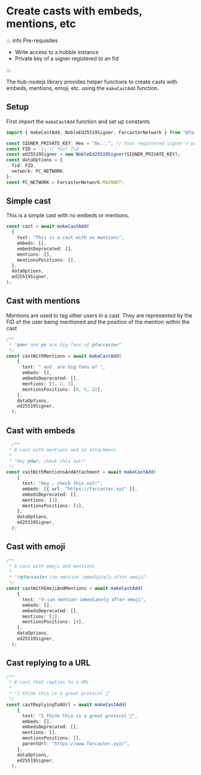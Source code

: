 # Create casts with embeds, mentions, etc

::: info Pre-requisites

- Write access to a hubble instance
- Private key of a signer registered to an fid

:::

The hub-nodejs library provides helper functions to create casts with embeds, mentions, emoji, etc. using
the `makeCastAdd` function.

## Setup

First import the `makeCastAdd` function and set up constants

```ts
import { makeCastAdd, NobleEd25519Signer, FarcasterNetwork } from "@farcaster/hub-nodejs";

const SIGNER_PRIVATE_KEY: Hex = "0x..."; // Your registered signer's private key 
const FID = -1; // Your fid
const ed25519Signer = new NobleEd25519Signer(SIGNER_PRIVATE_KEY);
const dataOptions = {
  fid: FID,
  network: FC_NETWORK,
};
const FC_NETWORK = FarcasterNetwork.MAINNET;
```

## Simple cast

This is a simple cast with no embeds or mentions.

```typescript
const cast = await makeCastAdd(
  {
    text: "This is a cast with no mentions",
    embeds: [],
    embedsDeprecated: [],
    mentions: [],
    mentionsPositions: [],
  },
  dataOptions,
  ed25519Signer,
);
```

## Cast with mentions

Mentions are used to tag other users in a cast. They are represented by the FID of the user being mentioned and the
position of the mention within the cast

```typescript
/**
 * "@dwr and @v are big fans of @farcaster"
 */
const castWithMentions = await makeCastAdd(
    {
      text: " and  are big fans of ",
      embeds: [],
      embedsDeprecated: [],
      mentions: [3, 2, 1],
      mentionsPositions: [0, 5, 22],
    },
    dataOptions,
    ed25519Signer,
  );
```

## Cast with embeds

```typescript
  /**
 * A cast with mentions and an attachment
 *
 * "Hey @dwr, check this out!"
 */
const castWithMentionsAndAttachment = await makeCastAdd(
    {
      text: "Hey , check this out!",
      embeds: [{ url: "https://farcaster.xyz" }],
      embedsDeprecated: [],
      mentions: [3],
      mentionsPositions: [4],
    },
    dataOptions,
    ed25519Signer,
  );
```

## Cast with emoji

```typescript
/**
 * A cast with emoji and mentions
 *
 * "🤓@farcaster can mention immediately after emoji"
 */
const castWithEmojiAndMentions = await makeCastAdd(
    {
      text: "🤓 can mention immediately after emoji",
      embeds: [],
      embedsDeprecated: [],
      mentions: [1],
      mentionsPositions: [4],
    },
    dataOptions,
    ed25519Signer,
  );
```

## Cast replying to a URL

```typescript
/**
 * A cast that replies to a URL
 *
 * "I think this is a great protocol 🚀"
 */
const castReplyingToAUrl = await makeCastAdd(
    {
      text: "I think this is a great protocol 🚀",
      embeds: [],
      embedsDeprecated: [],
      mentions: [],
      mentionsPositions: [],
      parentUrl: "https://www.farcaster.xyz/",
    },
    dataOptions,
    ed25519Signer,
  );
```